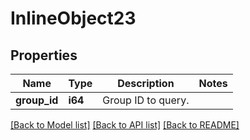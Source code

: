 # InlineObject23

## Properties
Name | Type | Description | Notes
------------ | ------------- | ------------- | -------------
**group_id** | **i64** | Group ID to query. | 

[[Back to Model list]](../README.md#documentation-for-models) [[Back to API list]](../README.md#documentation-for-api-endpoints) [[Back to README]](../README.md)


